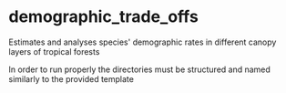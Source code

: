 # demographic_trade_offs
Estimates and analyses species' demographic rates in different canopy layers of tropical forests

In order to run properly the directories must be structured and named similarly to the provided template
